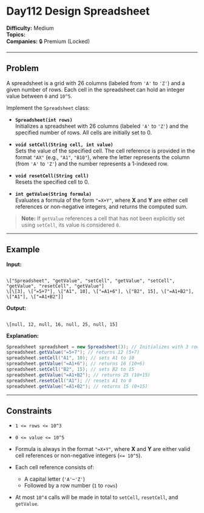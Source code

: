 # Day112 Design Spreadsheet

**Difficulty:** Medium  
**Topics:**  
**Companies:** 🔒 Premium (Locked)

---

## Problem

A spreadsheet is a grid with 26 columns (labeled from `'A'` to `'Z'`) and a given number of rows. Each cell in the spreadsheet can hold an integer value between `0` and `10^5`.

Implement the `Spreadsheet` class:

- **`Spreadsheet(int rows)`**  
  Initializes a spreadsheet with 26 columns (labeled `'A'` to `'Z'`) and the specified number of rows. All cells are initially set to 0.

- **`void setCell(String cell, int value)`**  
  Sets the value of the specified cell. The cell reference is provided in the format `"AX"` (e.g., `"A1"`, `"B10"`), where the letter represents the column (from `'A'` to `'Z'`) and the number represents a 1-indexed row.

- **`void resetCell(String cell)`**  
  Resets the specified cell to 0.

- **`int getValue(String formula)`**  
  Evaluates a formula of the form `"=X+Y"`, where **X** and **Y** are either cell references or non-negative integers, and returns the computed sum.

> **Note:** If `getValue` references a cell that has not been explicitly set using `setCell`, its value is considered `0`.

---

## Example

**Input:**
```

\["Spreadsheet", "getValue", "setCell", "getValue", "setCell", "getValue", "resetCell", "getValue"]
\[\[3], \["=5+7"], \["A1", 10], \["=A1+6"], \["B2", 15], \["=A1+B2"], \["A1"], \["=A1+B2"]]

```

**Output:**
```

\[null, 12, null, 16, null, 25, null, 15]

````

**Explanation:**
```java
Spreadsheet spreadsheet = new Spreadsheet(3); // Initializes with 3 rows and 26 columns
spreadsheet.getValue("=5+7"); // returns 12 (5+7)
spreadsheet.setCell("A1", 10); // sets A1 to 10
spreadsheet.getValue("=A1+6"); // returns 16 (10+6)
spreadsheet.setCell("B2", 15); // sets B2 to 15
spreadsheet.getValue("=A1+B2"); // returns 25 (10+15)
spreadsheet.resetCell("A1"); // resets A1 to 0
spreadsheet.getValue("=A1+B2"); // returns 15 (0+15)
````

---

## Constraints

* `1 <= rows <= 10^3`
* `0 <= value <= 10^5`
* Formula is always in the format `"=X+Y"`, where **X** and **Y** are either valid cell references or non-negative integers (`<= 10^5`).
* Each cell reference consists of:

  * A capital letter (`'A'`–`'Z'`)
  * Followed by a row number (`1` to `rows`)
* At most `10^4` calls will be made in total to `setCell`, `resetCell`, and `getValue`.


